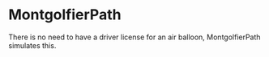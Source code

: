 MontgolfierPath
===============

There is no need to have a driver license for an air balloon, MontgolfierPath simulates this.